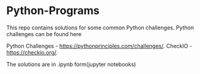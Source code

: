 # Python-Programs
This repo contains solutions for some common Python challenges.
Python challenges can be found here

Python Challenges - https://pythonprinciples.com/challenges/.
CheckIO - https://checkio.org/.

The solutions are in .ipynb form(jupyter notebooks)

